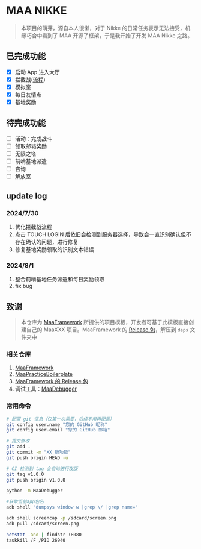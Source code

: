 # MAA NIKKE

> 本项目的萌芽，源自本人很懒，对于 Nikke 的日常任务表示无法接受，机缘巧合中看到了 MAA 开源了框架，于是我开始了开发 MAA Nikke 之路。

## 已完成功能

-   [x] 启动 App 进入大厅
-   [x] 拦截战([流程](https://www.notion.so/natsume/MAA-653b63db233e454887f986902b370e95))
-   [x] 模拟室
-   [x] 每日友情点
-   [x] 基地奖励

## 待完成功能

-   [ ] 活动：完成战斗
-   [ ] 领取邮箱奖励
-   [ ] 无限之塔
-   [ ] 前哨基地派遣
-   [ ] 咨询
-   [ ] 解放室

## update log

### 2024/7/30

1. 优化拦截战流程
2. 点击 TOUCH LOGIN 后依旧会检测到服务器选择，导致会一直识别确认但不存在确认的问题，进行修复
3. 修复基地奖励领取的识别文本错误

### 2024/8/1

1. 整合前哨基地任务派遣和每日奖励领取
2. fix bug

## 致谢

> 本仓库为 [MaaFramework](https://github.com/MaaXYZ/MaaFramework) 所提供的项目模板，开发者可基于此模板直接创建自己的 MaaXXX 项目。MaaFramework 的 [Release 包](https://github.com/MaaXYZ/MaaFramework/releases)，解压到 `deps` 文件夹中

### 相关仓库

1. [MaaFramework](https://github.com/MaaXYZ/MaaFramework)
2. [MaaPracticeBoilerplate](https://github.com/MaaXYZ/MaaPracticeBoilerplate)
3. [ MaaFramework 的 Release 包](https://github.com/MaaXYZ/MaaFramework/releases)
4. 调试工具：[MaaDebugger](https://github.com/MaaXYZ/MaaDebugger)

### 常用命令

```bash
# 配置 git 信息（仅第一次需要，后续不用再配置）
git config user.name "您的 GitHub 昵称"
git config user.email "您的 GitHub 邮箱"

# 提交修改
git add .
git commit -m "XX 新功能"
git push origin HEAD -u

# CI 检测到 tag 会自动进行发版
git tag v1.0.0
git push origin v1.0.0

python -m MaaDebugger

#获取当前app包名
adb shell "dumpsys window w |grep \/ |grep name="

adb shell screencap -p /sdcard/screen.png
adb pull /sdcard/screen.png

netstat -ano | findstr :8080
taskkill /F /PID 26940
```
